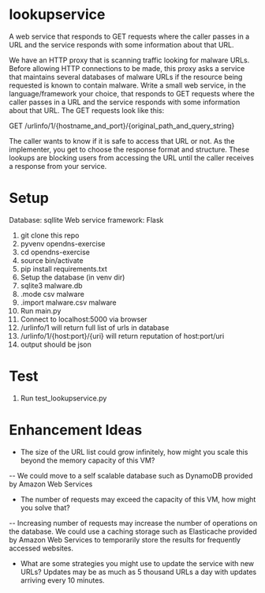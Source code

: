 # lookupservice
A web service that responds to GET requests where the caller passes in a URL and the service responds with some information about that URL.


We have an HTTP proxy that is scanning traffic looking for malware URLs. Before allowing HTTP connections to be
made, this proxy asks a service that maintains several databases of malware URLs if the resource being requested is
known to contain malware.
Write a small web service, in the language/framework your choice, that responds to GET requests where the caller
passes in a URL and the service responds with some information about that URL. The GET requests look like this:

GET /urlinfo/1/{hostname_and_port}/{original_path_and_query_string}

The caller wants to know if it is safe to access that URL or not. As the implementer, you get to choose the response
format and structure. These lookups are blocking users from accessing the URL until the caller receives a response
from your service.

# Setup
Database: sqllite
Web service framework: Flask


1. git clone this repo
2. pyvenv opendns-exercise
3. cd opendns-exercise
4. source bin/activate
5. pip install requirements.txt
6. Setup the database (in venv dir)
7. sqlite3 malware.db
8. .mode csv malware
9. .import malware.csv malware
10. Run main.py
11. Connect to localhost:5000 via browser
12. /urlinfo/1 will return full list of urls in database
13. /urlinfo/1/{host:port}/{uri} will return reputation of host:port/uri
14. output should be json

# Test

1. Run test_lookupservice.py


# Enhancement Ideas
- The size of the URL list could grow infinitely, how might you scale this beyond the memory capacity of this VM?

-- We could move to a self scalable database such as DynamoDB provided by Amazon Web Services

- The number of requests may exceed the capacity of this VM, how might you solve that?

-- Increasing number of requests may increase the number of operations on the database. We could use a caching storage such as Elasticache provided by Amazon Web Services to temporarily store the results for frequently accessed websites.


- What are some strategies you might use to update the service with new URLs? Updates may be as much as 5 thousand URLs a day with updates arriving every 10 minutes.
